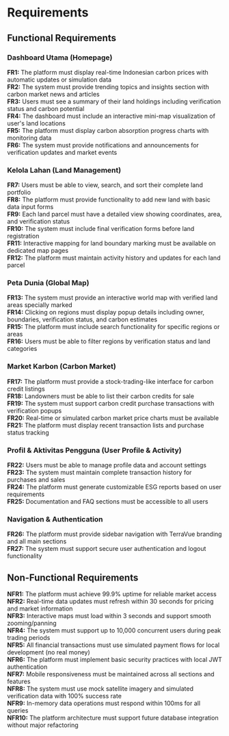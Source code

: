 # Requirements

## Functional Requirements

### Dashboard Utama (Homepage)
**FR1:** The platform must display real-time Indonesian carbon prices with automatic updates or simulation data  
**FR2:** The system must provide trending topics and insights section with carbon market news and articles  
**FR3:** Users must see a summary of their land holdings including verification status and carbon potential  
**FR4:** The dashboard must include an interactive mini-map visualization of user's land locations  
**FR5:** The platform must display carbon absorption progress charts with monitoring data  
**FR6:** The system must provide notifications and announcements for verification updates and market events  

### Kelola Lahan (Land Management)
**FR7:** Users must be able to view, search, and sort their complete land portfolio  
**FR8:** The platform must provide functionality to add new land with basic data input forms  
**FR9:** Each land parcel must have a detailed view showing coordinates, area, and verification status  
**FR10:** The system must include final verification forms before land registration  
**FR11:** Interactive mapping for land boundary marking must be available on dedicated map pages  
**FR12:** The platform must maintain activity history and updates for each land parcel  

### Peta Dunia (Global Map)
**FR13:** The system must provide an interactive world map with verified land areas specially marked  
**FR14:** Clicking on regions must display popup details including owner, boundaries, verification status, and carbon estimates  
**FR15:** The platform must include search functionality for specific regions or areas  
**FR16:** Users must be able to filter regions by verification status and land categories  

### Market Karbon (Carbon Market)
**FR17:** The platform must provide a stock-trading-like interface for carbon credit listings  
**FR18:** Landowners must be able to list their carbon credits for sale  
**FR19:** The system must support carbon credit purchase transactions with verification popups  
**FR20:** Real-time or simulated carbon market price charts must be available  
**FR21:** The platform must display recent transaction lists and purchase status tracking  

### Profil & Aktivitas Pengguna (User Profile & Activity)
**FR22:** Users must be able to manage profile data and account settings  
**FR23:** The system must maintain complete transaction history for purchases and sales  
**FR24:** The platform must generate customizable ESG reports based on user requirements  
**FR25:** Documentation and FAQ sections must be accessible to all users  

### Navigation & Authentication
**FR26:** The platform must provide sidebar navigation with TerraVue branding and all main sections  
**FR27:** The system must support secure user authentication and logout functionality  

## Non-Functional Requirements

**NFR1:** The platform must achieve 99.9% uptime for reliable market access  
**NFR2:** Real-time data updates must refresh within 30 seconds for pricing and market information  
**NFR3:** Interactive maps must load within 3 seconds and support smooth zooming/panning  
**NFR4:** The system must support up to 10,000 concurrent users during peak trading periods  
**NFR5:** All financial transactions must use simulated payment flows for local development (no real money)  
**NFR6:** The platform must implement basic security practices with local JWT authentication  
**NFR7:** Mobile responsiveness must be maintained across all sections and features  
**NFR8:** The system must use mock satellite imagery and simulated verification data with 100% success rate  
**NFR9:** In-memory data operations must respond within 100ms for all queries  
**NFR10:** The platform architecture must support future database integration without major refactoring

